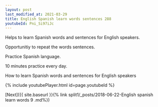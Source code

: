 ```yaml
---
layout: post
last_modified_at: 2021-03-29
title: English Spanish learn words sentences 288 
youtubeId: Pni_Si97iJc
---
```

 
 
Helps to learn Spanish words and sentences for English speakers.

Opportunitiy to repeat the words sentences. 

Practice Spanish language. 
 
10 minutes practice every day. 
 
How to learn Spanish words and sentences for English speakers 
 
{% include youtubePlayer.html id=page.youtubeId %}
 
 
[Next]({{ site.baseurl }}{% link  split1/_posts/2018-06-22-English spanish learn words 9 .md%})
 
